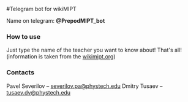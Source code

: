 #Telegram bot for wikiMIPT 

Name on telegram: __@PrepodMIPT_bot__

### How to use
Just type the name of the teacher you want to know about! That's all! (information is taken from the [wikimipt.org](http://wikimipt.org/))

### Contacts
Pavel Severilov – severilov.pa@phystech.edu
Dmitry Tusaev – tusaev.dv@phystech.edu
